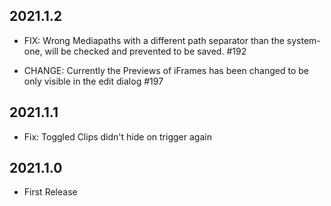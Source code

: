 ## 2021.1.2

- FIX: Wrong Mediapaths with a different path separator than the system-one, 
  will be checked and prevented to be saved. #192  

- CHANGE: Currently the Previews of iFrames has been changed to be only visible
  in the edit dialog #197

## 2021.1.1

- Fix: Toggled Clips didn't hide on trigger again

## 2021.1.0

- First Release
